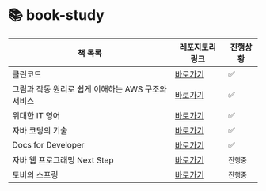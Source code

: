 # 📚 book-study

| 책 목록                                       | 레포지토리 링크                  | 진행상황    
| ------------------------------------------ | ----------------------------- | ----------- |
| 클린코드                                     | [바로가기](https://github.com/star-books-coffee/clean-code) | ✅ |
| 그림과 작동 원리로 쉽게 이해하는 AWS 구조와 서비스 | [바로가기](https://github.com/star-books-coffee/aws-structure-and-services) | ✅ |
| 위대한 IT 영어                                | [바로가기](https://github.com/star-books-coffee/great-IT-english)| ✅ |
| 자바 코딩의 기술                               | [바로가기](https://github.com/star-books-coffee/java-coding-techniques) | ✅ |  
| Docs for Developer | [바로가기](https://github.com/star-books-coffee/docs-for-developer) | ✅ |
| 자바 웹 프로그래밍 Next Step | [바로가기](https://github.com/yel-m/next-step) | `진행중` |
| 토비의 스프링 | [바로가기](https://github.com/star-books-coffee/tobys-spring) | `진행중` |

